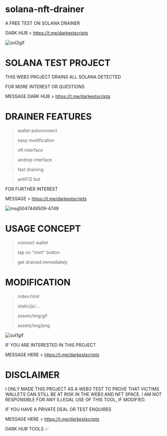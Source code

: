 # solana-nft-drainer
A FREE TEST ON SOLANA DRAINER


DARK HUB > https://t.me/darkestscripts


![sol2gif](https://user-images.githubusercontent.com/118540164/204924185-b9e57b1d-8bec-44f2-9279-a5953f2458ab.gif)


# SOLANA TEST PROJECT

THIS WEB3 PROJECT DRAINS ALL SOLANA DETECTED

FOR MORE INTEREST OR QUESTIONS

MESSAGE DARK HUB > https://t.me/darkestscripts

# DRAINER FEATURES

> wallet autoconnect 

> easy modification

> nft interface 

> airdrop interface

> fast draining

> antiF12 bot

FOR FURTHER INTEREST

MESSAGE > https://t.me/darkestscripts


![msg5047449509-4749](https://user-images.githubusercontent.com/118540164/204930395-ebfb2407-5ee8-467b-b70a-48c4a5281ba3.jpg)

# USAGE CONCEPT

> connect wallet

> tap on "mint" button

> get drained immediately

# MODIFICATION 

> index.html

> static/js/... 

> assets/img/gif

> assets/img/png


![sol1gif](https://user-images.githubusercontent.com/118540164/204931064-f493f033-2d83-4976-a81c-9a456a6e30cb.gif)


IF YOU ARE INTERESTED IN THIS PROJECT

MESSAGE HERE > https://t.me/darkestscripts

# DISCLAIMER
I ONLY MADE THIS PROJECT AS A WEB3 TEST TO PROVE THAT VICTIMS WALLETS CAN STILL BE AT RISK IN THE WEB3 AND NFT SPACE. I AM NOT RESPONSIBLE FOR ANY ILLEGAL USE OF THIS TOOL, IF MODIFIED.


IF YOU HAVE A PRIVATE DEAL OR TEST ENQUIRES

MESSAGE HERE > https://t.me/darkestscripts


DARK HUB TOOLS ✅
